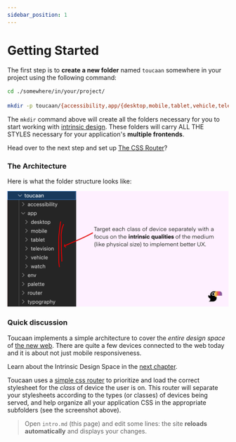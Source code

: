 ```yaml
---
sidebar_position: 1
---
```


# Getting Started

The first step is to **create a new folder** named `toucaan` somewhere in your project using the following command: 

```bash title="Setup:"
cd ./somewhere/in/your/project/

mkdir -p toucaan/{accessibility,app/{desktop,mobile,tablet,vehicle,television,watch},env/{helpers,tags},palette,router,typography,utils}

```

The `mkdir` command above will create all the folders necessary for you to start working with [intrinsic design](https://toucaan.com). These folders will carry ALL THE STYLES necessary for your application's **multiple frontends**. 


Head over to the next step and set up [The CSS Router](router.md)?

### The Architecture

Here is what the folder structure looks like: 

![Toucaan architecture](img/toucaan-folders.jpg)

### Quick discussion

Toucaan implements a simple architecture to cover the _entire design space_ of [the new web](https://bubblin.io/blog/the-new-landscape-of-the-web). There are quite a few devices connected to the web today and it is about not just mobile responsiveness. 

Learn about the Intrinsic Design Space in the [next chapter](space.md).

Toucaan uses a [simple css router](router.md) to prioritize and load the correct stylesheet for the _class_ of device the user is on. This router will separate your stylesheets according to the types (or classes) of devices being served, and help organize all your application CSS in the appropriate subfolders (see the screenshot above).



> Open `intro.md` (this page) and edit some lines: the site **reloads automatically** and displays your changes.